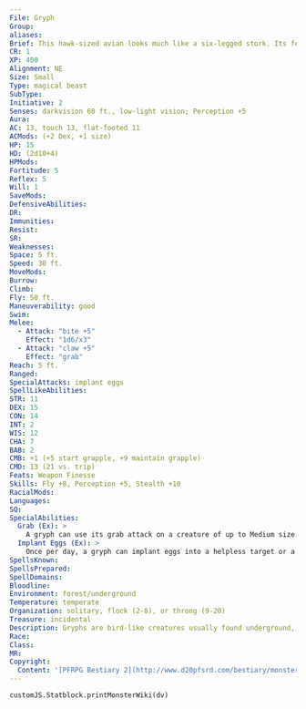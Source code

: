 ```yaml
---
File: Gryph
Group: 
aliases: 
Brief: This hawk-sized avian looks much like a six-legged stork. Its feathers are unkempt and greasy, and its beak is razor-sharp.
CR: 1
XP: 400
Alignment: NE
Size: Small
Type: magical beast
SubType: 
Initiative: 2
Senses: darkvision 60 ft., low-light vision; Perception +5
Aura: 
AC: 13, touch 13, flat-footed 11
ACMods: (+2 Dex, +1 size)
HP: 15
HD: (2d10+4)
HPMods: 
Fortitude: 5
Reflex: 5
Will: 1
SaveMods: 
DefensiveAbilities: 
DR: 
Immunities: 
Resist: 
SR: 
Weaknesses: 
Space: 5 ft.
Speed: 30 ft.
MoveMods: 
Burrow: 
Climb: 
Fly: 50 ft.
Maneuverability: good
Swim: 
Melee: 
  - Attack: "bite +5"
    Effect: "1d6/x3"
  - Attack: "claw +5"
    Effect: "grab"
Reach: 5 ft.
Ranged: 
SpecialAttacks: implant eggs
SpellLikeAbilities: 
STR: 11
DEX: 15
CON: 14
INT: 2
WIS: 12
CHA: 7
BAB: 2
CMB: +1 (+5 start grapple, +9 maintain grapple)
CMD: 13 (21 vs. trip)
Feats: Weapon Finesse
Skills: Fly +8, Perception +5, Stealth +10
RacialMods: 
Languages: 
SQ: 
SpecialAbilities:
  Grab (Ex): >
    A gryph can use its grab attack on a creature of up to Medium size. It has a +4 racial bonus on grapple checks to maintain a grapple (in addition to the +4 from the grab ability).
  Implant Eggs (Ex): >
    Once per day, a gryph can implant eggs into a helpless target or a target it is grappling. As a fullround action, the gryph extends an ovipositor from its abdomen and penetrates the victim's flesh by making a successful sting attack (+5 melee). On a hit, the ovipositor deals 1 point of damage and implants 1d4 eggs in the victim. The eggs draw nutrients from the target's flesh, and give the target the sickened condition. The eggs grow swiftly, hatching in a mere 1d4 minutes into ravenous gryph chicks that immediately burrow out of the victim's body.  This deals 2 points of Constitution damage per gryph chick, after which the hatchlings immediately take wing and fly away (if needed, use game statistics for a bat familiar to represent a hatchling). Removing implanted eggs requires a DC 20 Heal check (a full-round action); each attempt deals 1 hit point of damage. Although immunity to disease offers no special protection against gryph egg implantation, remove disease, heal, or similar effects automatically destroy any implanted gryph eggs.
SpellsKnown: 
SpellsPrepared: 
SpellDomains: 
Bloodline: 
Environment: forest/underground
Temperature: temperate
Organization: solitary, flock (2-8), or throng (9-20)
Treasure: incidental
Description: Gryphs are bird-like creatures usually found underground, but they also favor dark and tangled forests. Gryphs normally survive on carrion and small animals, but take on larger game when driven by hunger or if they feel threatened.  Most disturbing is their means of reproduction. Gryphs are hermaphroditic and mate frequently, such that their egg pouches are rarely empty. When they encounter a suitable host-a warm-blooded creature of size Small or larger, ideally alone-the gryphs swoop down, latch on to the target, and implant their eggs directly into its flesh.  As long as the target is conscious, the flock continues its assault, though if the target flees the area, the gryphs return to their nest. The eggs quicken swiftly once implanted, and gryph chicks hatch forth mere minutes later in a bloody birth that is often fatal to the host.  Gryphs have a strange affinity for vermin, often lairing in close proximity to one or more insect swarms or vermin of Medium size or smaller. The insects avoid the gryphs instinctively, feeding off the remains of the flock's meals and on creatures too small for the gryphs to bother with.  Most gryphs have six legs, but some have four or even eight. Individual flocks are always made up of gryphs with the same number of limbs. A gryph is 3 feet tall and weighs 45 pounds.
Race: 
Class: 
MR: 
Copyright:
  Content: '[PFRPG Bestiary 2](http://www.d20pfsrd.com/bestiary/monster-listings/magical-beasts/gryph)'
---
```

```dataviewjs
customJS.Statblock.printMonsterWiki(dv)
```

